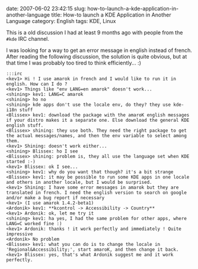 date: 2007-06-02 23:42:15
slug: how-to-launch-a-kde-application-in-another-language
title: How-to launch a KDE Application in Another Language
category: English
tags: KDE, Linux

This is a old discussion I had at least 9 months ago with people from the `#kde` IRC channel.

I was looking for a way to get an error message in english instead of french. After reading the following discussion, the solution is quite obvious, but at that time I was probably too tired to think efficiently... :)

    :::irc
    <kev1> Hi ! I use amarok in french and I would like to run it in english. How can I do ?
    <kev1> Things like "env LANG=en amarok" doesn't work...
    <shining> kev1: LANG=C amarok
    <shining> ho no
    <shining> kde apps don't use the locale env, do they? they use kde-i18n stuff
    <Blissex> kev1: download the package with the amaroK english messages if your distro makes it a separate one. Else download the general KDE english stuff.
    <Blissex> shining: they use both. They need the right package to get the actual messages/names, and then the env variable to select among them.
    <kev1> Shining: doesn't work either...
    <shining> Blissex: ho I see
    <Blissex> shining: problem is, they all use the language set when KDE started :-)
    <kev1> Blissex: ok I see...
    <shining> kev1: why do you want that though? it's a bit strange
    <Blissex> kev1: it may be possible to run some KDE apps in one locale and others in another locale, but I would be surprised.
    <kev1> Shining: I have some error messages in amarok but they are translated in french. I need the english version to search on google and/or make a bug report if necessary
    <kev1> (I use amarok 1.4.2-beta1)
    <Ardonik> kev1: **kcontrol -> Accessibility -> Country**
    <kev1> Ardonik: ok, let me try it
    <shining> kev1: ha yes, I had the same problem for other apps, where LANG=C worked fine :)
    <kev1> Ardonik: thanks ! it work perfectly and immediately ! Quite impressive
    <Ardonik> No problem
    <Blissex> kev1: what you can do is to change the locale in 'Regional&Accessibility;', start amaroK, and then change it back.
    <kev1> Blissex: yes, that's what Ardonik suggest me and it work perfectly.
